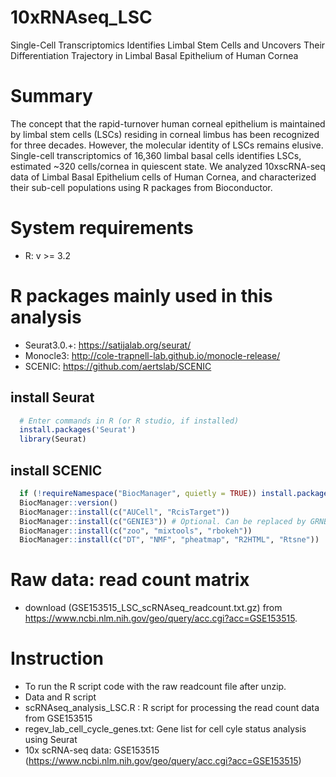 # 10xRNAseq_LSC
Single-Cell Transcriptomics Identifies Limbal Stem Cells and Uncovers Their Differentiation Trajectory in Limbal Basal Epithelium of Human Cornea

# Summary
The concept that the rapid-turnover human corneal epithelium is maintained by limbal stem cells (LSCs) residing in corneal limbus has been recognized for three decades. However, the molecular identity of LSCs remains elusive. Single-cell transcriptomics of 16,360 limbal basal cells identifies LSCs, estimated ~320 cells/cornea in quiescent state. 
We analyzed 10xscRNA-seq data of Limbal Basal Epithelium cells of Human Cornea, and characterized their sub-cell populations using R packages from Bioconductor.

# System requirements
- R: v >= 3.2

# R packages mainly used in this analysis
- Seurat3.0.+: https://satijalab.org/seurat/
- Monocle3: http://cole-trapnell-lab.github.io/monocle-release/
- SCENIC: https://github.com/aertslab/SCENIC

## install Seurat
```R
  # Enter commands in R (or R studio, if installed)
  install.packages('Seurat')
  library(Seurat)
```

## install SCENIC
```R
  if (!requireNamespace("BiocManager", quietly = TRUE)) install.packages("BiocManager") \n
  BiocManager::version()
  BiocManager::install(c("AUCell", "RcisTarget"))
  BiocManager::install(c("GENIE3")) # Optional. Can be replaced by GRNBoost
  BiocManager::install(c("zoo", "mixtools", "rbokeh"))
  BiocManager::install(c("DT", "NMF", "pheatmap", "R2HTML", "Rtsne"))
```

# Raw data: read count matrix 
- download (GSE153515_LSC_scRNAseq_readcount.txt.gz) from https://www.ncbi.nlm.nih.gov/geo/query/acc.cgi?acc=GSE153515.

# Instruction
- To run the R script code with the raw readcount file after unzip.
- Data and R script
- scRNAseq_analysis_LSC.R : R script for processing the read count data from GSE153515
- regev_lab_cell_cycle_genes.txt: Gene list for cell cyle status analysis using Seurat
- 10x scRNA-seq data: GSE153515 (https://www.ncbi.nlm.nih.gov/geo/query/acc.cgi?acc=GSE153515)



